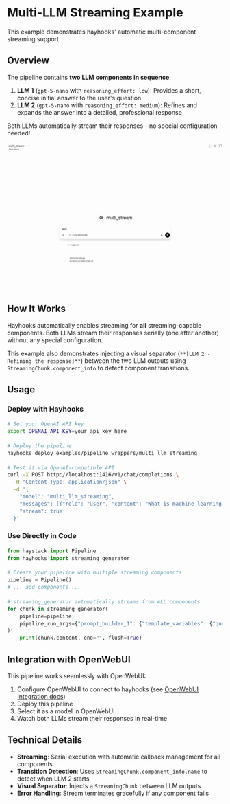 # Multi-LLM Streaming Example

This example demonstrates hayhooks' automatic multi-component streaming support.

## Overview

The pipeline contains **two LLM components in sequence**:

1. **LLM 1** (`gpt-5-nano` with `reasoning_effort: low`): Provides a short, concise initial answer to the user's question
2. **LLM 2** (`gpt-5-nano` with `reasoning_effort: medium`): Refines and expands the answer into a detailed, professional response

Both LLMs automatically stream their responses - no special configuration needed!

![Multi-LLM Streaming Example](./multi_stream.gif)

## How It Works

Hayhooks automatically enables streaming for **all** streaming-capable components. Both LLMs stream their responses serially (one after another) without any special configuration.

This example also demonstrates injecting a visual separator (`**[LLM 2 - Refining the response]**`) between the two LLM outputs using `StreamingChunk.component_info` to detect component transitions.

## Usage

### Deploy with Hayhooks

```bash
# Set your OpenAI API key
export OPENAI_API_KEY=your_api_key_here

# Deploy the pipeline
hayhooks deploy examples/pipeline_wrappers/multi_llm_streaming

# Test it via OpenAI-compatible API
curl -X POST http://localhost:1416/v1/chat/completions \
  -H "Content-Type: application/json" \
  -d '{
    "model": "multi_llm_streaming",
    "messages": [{"role": "user", "content": "What is machine learning?"}],
    "stream": true
  }'
```

### Use Directly in Code

```python
from haystack import Pipeline
from hayhooks import streaming_generator

# Create your pipeline with multiple streaming components
pipeline = Pipeline()
# ... add components ...

# streaming_generator automatically streams from ALL components
for chunk in streaming_generator(
    pipeline=pipeline,
    pipeline_run_args={"prompt_builder_1": {"template_variables": {"query": "Your question"}}}
):
    print(chunk.content, end="", flush=True)
```

## Integration with OpenWebUI

This pipeline works seamlessly with OpenWebUI:

1. Configure OpenWebUI to connect to hayhooks (see [OpenWebUI Integration docs](../../../docs/features/openwebui-integration.md))
2. Deploy this pipeline
3. Select it as a model in OpenWebUI
4. Watch both LLMs stream their responses in real-time

## Technical Details

- **Streaming**: Serial execution with automatic callback management for all components
- **Transition Detection**: Uses `StreamingChunk.component_info.name` to detect when LLM 2 starts
- **Visual Separator**: Injects a `StreamingChunk` between LLM outputs
- **Error Handling**: Stream terminates gracefully if any component fails
